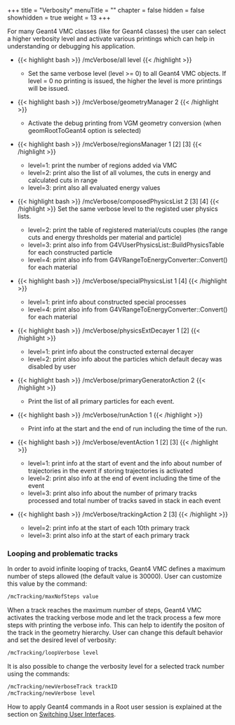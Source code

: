 +++
title = "Verbosity"
menuTitle = ""
chapter = false
hidden = false
showhidden = true
weight = 13
+++

For many Geant4 VMC classes (like for Geant4 classes) the user can select a higher verbosity level and activate various printings which can help in understanding or debugging his application.

- {{< highlight bash >}}
/mcVerbose/all level
{{< /highlight >}}
   - Set the same verbose level (level >= 0) to all Geant4 VMC objects. If level = 0 no printing is issued, the higher the level is more printings will be issued.

- {{< highlight bash >}}
/mcVerbose/geometryManager 2
{{< /highlight >}}
   - Activate the debug printing from VGM geometry conversion (when geomRootToGeant4 option is selected)

- {{< highlight bash >}}
/mcVerbose/regionsManager 1 [2] [3]
{{< /highlight >}}
   - level=1: print the number of regions added via VMC
   - level=2: print also the list of all volumes, the cuts in energy and calculated cuts in range
   - level=3: print also all evaluated energy values

- {{< highlight bash >}}
/mcVerbose/composedPhysicsList 2 [3] [4]
{{< /highlight >}}
   Set the same verbose level to the registed user physics lists.
   - level=2: print the table of registered material/cuts couples (the range cuts and energy thresholds per material and particle)
   - level=3: print also info from G4VUserPhysicsList::BuildPhysicsTable for each constructed particle  
   - level=4: print also info from G4VRangeToEnergyConverter::Convert() for each material

- {{< highlight bash >}}
/mcVerbose/specialPhysicsList 1 [4]
{{< /highlight >}}
   - level=1: print info about constructed special processes
   - level=4: print also info from G4VRangeToEnergyConverter::Convert() for each material

- {{< highlight bash >}}
/mcVerbose/physicsExtDecayer 1 [2]
{{< /highlight >}}
   - level=1: print info about the constructed external decayer
   - level=2: print also info about the particles which default decay was disabled by user

- {{< highlight bash >}}
/mcVerbose/primaryGeneratorAction 2 
{{< /highlight >}}
   - Print the list of all primary particles for each event.

- {{< highlight bash >}}
/mcVerbose/runAction 1
{{< /highlight >}}
   - Print info at the start and the end of run including the time of the run.  

- {{< highlight bash >}}
/mcVerbose/eventAction 1 [2] [3]
{{< /highlight >}}
   - level=1: print info at the start of event and the info about number of trajectories in the event if storing trajectories is activated
   - level=2: print also info at the end of event including the time of the event
   - level=3: print also info about the number of primary tracks processed and total number of tracks saved in stack in each event

- {{< highlight bash >}}
/mcVerbose/trackingAction 2 [3]
{{< /highlight >}}
   - level=2: print info at the start of each 10th primary track
   - level=3: print also info at the start of each primary track

### Looping and problematic tracks </h3>

In order to avoid infinite looping of tracks, Geant4 VMC defines a maximum  number of steps allowed (the default value is 30000). User can customize this value by the command:
```bash
/mcTracking/maxNofSteps value
```

When a track reaches the maximum number of steps, Geant4 VMC activates the tracking verbose mode and let the track process a few more steps with printing the verbose info. This can help to identify the positon of the track in the geometry hierarchy. User can change this default behavior and set the desired level of verbosity:
```bash
/mcTracking/loopVerbose level
```
It is also possible to change the verbosity level for a selected track number using the commands:
```bash
/mcTracking/newVerboseTrack trackID
/mcTracking/newVerbose level
```

How to apply Geant4 commands in a Root user session is explained at the section on [Switching User Interfaces](/user-guide/geant4_vmc/switching-user-interfaces).

